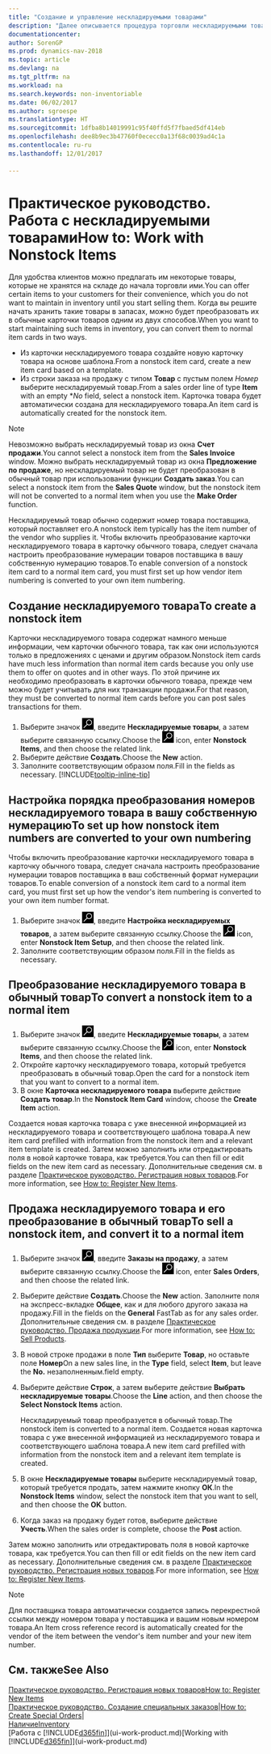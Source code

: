 ```yaml
---
title: "Создание и управление нескладируемыми товарами"
description: "Далее описывается процедура торговли нескладируемыми товарами или товарами, которые не обрабатываются в запасах."
documentationcenter: 
author: SorenGP
ms.prod: dynamics-nav-2018
ms.topic: article
ms.devlang: na
ms.tgt_pltfrm: na
ms.workload: na
ms.search.keywords: non-inventoriable
ms.date: 06/02/2017
ms.author: sgroespe
ms.translationtype: HT
ms.sourcegitcommit: 1dfba8b14019991c95f40ffd5f7fbaed5df414eb
ms.openlocfilehash: dee8b9ec3b47760f0ececc0a13f68c0039ad4c1a
ms.contentlocale: ru-ru
ms.lasthandoff: 12/01/2017

---
```

# <a name="how-to-work-with-nonstock-items"></a><span data-ttu-id="c1a26-103">Практическое руководство. Работа с нескладируемыми товарами</span><span class="sxs-lookup"><span data-stu-id="c1a26-103">How to: Work with Nonstock Items</span></span>
<span data-ttu-id="c1a26-104">Для удобства клиентов можно предлагать им некоторые товары, которые не хранятся на складе до начала торговли ими.</span><span class="sxs-lookup"><span data-stu-id="c1a26-104">You can offer certain items to your customers for their convenience, which you do not want to maintain in inventory until you start selling them.</span></span> <span data-ttu-id="c1a26-105">Когда вы решите начать хранить такие товары в запасах, можно будет преобразовать их в обычные карточки товаров одним из двух способов.</span><span class="sxs-lookup"><span data-stu-id="c1a26-105">When you want to start maintaining such items in inventory, you can convert them to normal item cards in two ways.</span></span>

* <span data-ttu-id="c1a26-106">Из карточки нескладируемого товара создайте новую карточку товара на основе шаблона.</span><span class="sxs-lookup"><span data-stu-id="c1a26-106">From a nonstock item card, create a new item card based on a template.</span></span>
* <span data-ttu-id="c1a26-107">Из строки заказа на продажу с типом **Товар** с пустым полем *Номер* выберите нескладируемый товар.</span><span class="sxs-lookup"><span data-stu-id="c1a26-107">From a sales order line of type **Item** with an empty **No* field, select a nonstock item.</span></span> <span data-ttu-id="c1a26-108">Карточка товара будет автоматически создана для нескладируемого товара.</span><span class="sxs-lookup"><span data-stu-id="c1a26-108">An item card is automatically created for the nonstock item.</span></span>

> [!NOTE]  
>   <span data-ttu-id="c1a26-109">Невозможно выбрать нескладируемый товар из окна **Счет продажи**.</span><span class="sxs-lookup"><span data-stu-id="c1a26-109">You cannot select a nonstock item from the **Sales Invoice** window.</span></span> <span data-ttu-id="c1a26-110">Можно выбрать нескладируемый товар из окна **Предложение по продаже**, но нескладируемый товар не будет преобразован в обычный товар при использовании функции **Создать заказ**.</span><span class="sxs-lookup"><span data-stu-id="c1a26-110">You can select a nonstock item from the **Sales Quote** window, but the nonstock item will not be converted to a normal item when you use the **Make Order** function.</span></span>

<span data-ttu-id="c1a26-111">Нескладируемый товар обычно содержит номер товара поставщика, который поставляет его.</span><span class="sxs-lookup"><span data-stu-id="c1a26-111">A nonstock item typically has the item number of the vendor who supplies it.</span></span> <span data-ttu-id="c1a26-112">Чтобы включить преобразование карточки нескладируемого товара в карточку обычного товара, следует сначала настроить преобразование нумерации товаров поставщика в вашу собственную нумерацию товаров.</span><span class="sxs-lookup"><span data-stu-id="c1a26-112">To enable conversion of a nonstock item card to a normal item card, you must first set up how vendor item numbering is converted to your own item numbering.</span></span>   

## <a name="to-create-a-nonstock-item"></a><span data-ttu-id="c1a26-113">Создание нескладируемого товара</span><span class="sxs-lookup"><span data-stu-id="c1a26-113">To create a nonstock item</span></span>
<span data-ttu-id="c1a26-114">Карточки нескладируемого товара содержат намного меньше информации, чем карточки обычного товара, так как они используются только в предложениях с ценами и другим образом.</span><span class="sxs-lookup"><span data-stu-id="c1a26-114">Nonstock item cards have much less information than normal item cards because you only use them to offer on quotes and in other ways.</span></span> <span data-ttu-id="c1a26-115">По этой причине их необходимо преобразовать в карточки обычного товара, прежде чем можно будет учитывать для них транзакции продажи.</span><span class="sxs-lookup"><span data-stu-id="c1a26-115">For that reason, they must be converted to normal item cards before you can post sales transactions for them.</span></span>

1. <span data-ttu-id="c1a26-116">Выберите значок ![Поиск страницы или отчета](media/ui-search/search_small.png "Значок поиска страницы или отчета"), введите **Нескладируемые товары**, а затем выберите связанную ссылку.</span><span class="sxs-lookup"><span data-stu-id="c1a26-116">Choose the ![Search for Page or Report](media/ui-search/search_small.png "Search for Page or Report icon") icon, enter **Nonstock Items**, and then choose the related link.</span></span>
2. <span data-ttu-id="c1a26-117">Выберите действие **Создать**.</span><span class="sxs-lookup"><span data-stu-id="c1a26-117">Choose the **New** action.</span></span>
3. <span data-ttu-id="c1a26-118">Заполните соответствующим образом поля.</span><span class="sxs-lookup"><span data-stu-id="c1a26-118">Fill in the fields as necessary.</span></span> [!INCLUDE[tooltip-inline-tip](includes/tooltip-inline-tip_md.md)]

## <a name="to-set-up-how-nonstock-item-numbers-are-converted-to-your-own-numbering"></a><span data-ttu-id="c1a26-119">Настройка порядка преобразования номеров нескладируемого товара в вашу собственную нумерацию</span><span class="sxs-lookup"><span data-stu-id="c1a26-119">To set up how nonstock item numbers are converted to your own numbering</span></span>
<span data-ttu-id="c1a26-120">Чтобы включить преобразование карточки нескладируемого товара в карточку обычного товара, следует сначала настроить преобразование нумерации товаров поставщика в ваш собственный формат нумерации товаров.</span><span class="sxs-lookup"><span data-stu-id="c1a26-120">To enable conversion of a nonstock item card to a normal item card, you must first set up how the vendor's item numbering is converted to your own item number format.</span></span>

1. <span data-ttu-id="c1a26-121">Выберите значок ![Поиск страницы или отчета](media/ui-search/search_small.png "Значок поиска страницы или отчета"), введите **Настройка нескладируемых товаров**, а затем выберите связанную ссылку.</span><span class="sxs-lookup"><span data-stu-id="c1a26-121">Choose the ![Search for Page or Report](media/ui-search/search_small.png "Search for Page or Report icon") icon, enter **Nonstock Item Setup**, and then choose the related link.</span></span>
2. <span data-ttu-id="c1a26-122">Заполните соответствующим образом поля.</span><span class="sxs-lookup"><span data-stu-id="c1a26-122">Fill in the fields as necessary.</span></span>

## <a name="to-convert-a-nonstock-item-to-a-normal-item"></a><span data-ttu-id="c1a26-123">Преобразование нескладируемого товара в обычный товар</span><span class="sxs-lookup"><span data-stu-id="c1a26-123">To convert a nonstock item to a normal item</span></span>
1. <span data-ttu-id="c1a26-124">Выберите значок ![Поиск страницы или отчета](media/ui-search/search_small.png "Значок поиска страницы или отчета"), введите **Нескладируемые товары**, а затем выберите связанную ссылку.</span><span class="sxs-lookup"><span data-stu-id="c1a26-124">Choose the ![Search for Page or Report](media/ui-search/search_small.png "Search for Page or Report icon") icon, enter **Nonstock Items**, and then choose the related link.</span></span>
2. <span data-ttu-id="c1a26-125">Откройте карточку нескладируемого товара, который требуется преобразовать в обычный товар.</span><span class="sxs-lookup"><span data-stu-id="c1a26-125">Open the card for a nonstock item that you want to convert to a normal item.</span></span>
3. <span data-ttu-id="c1a26-126">В окне **Карточка нескладируемого товара** выберите действие **Создать товар**.</span><span class="sxs-lookup"><span data-stu-id="c1a26-126">In the **Nonstock Item Card** window, choose the **Create Item** action.</span></span>

<span data-ttu-id="c1a26-127">Создается новая карточка товара с уже внесенной информацией из нескладируемого товара и соответствующего шаблона товара.</span><span class="sxs-lookup"><span data-stu-id="c1a26-127">A new item card prefilled with information from the nonstock item and a relevant item template is created.</span></span> <span data-ttu-id="c1a26-128">Затем можно заполнить или отредактировать поля в новой карточке товара, как требуется.</span><span class="sxs-lookup"><span data-stu-id="c1a26-128">You can then fill or edit fields on the new item card as necessary.</span></span> <span data-ttu-id="c1a26-129">Дополнительные сведения см. в разделе [Практическое руководство. Регистрация новых товаров](inventory-how-register-new-items.md).</span><span class="sxs-lookup"><span data-stu-id="c1a26-129">For more information, see [How to: Register New Items](inventory-how-register-new-items.md).</span></span>

## <a name="to-sell-a-nonstock-item-and-convert-it-to-a-normal-item"></a><span data-ttu-id="c1a26-130">Продажа нескладируемого товара и его преобразование в обычный товар</span><span class="sxs-lookup"><span data-stu-id="c1a26-130">To sell a nonstock item, and convert it to a normal item</span></span>
1. <span data-ttu-id="c1a26-131">Выберите значок ![Поиск страницы или отчета](media/ui-search/search_small.png "Значок поиска страницы или отчета"), введите **Заказы на продажу**, а затем выберите связанную ссылку.</span><span class="sxs-lookup"><span data-stu-id="c1a26-131">Choose the ![Search for Page or Report](media/ui-search/search_small.png "Search for Page or Report icon") icon, enter **Sales Orders**, and then choose the related link.</span></span>
2. <span data-ttu-id="c1a26-132">Выберите действие **Создать**.</span><span class="sxs-lookup"><span data-stu-id="c1a26-132">Choose the **New** action.</span></span> <span data-ttu-id="c1a26-133">Заполните поля на экспресс-вкладке **Общее**, как и для любого другого заказа на продажу.</span><span class="sxs-lookup"><span data-stu-id="c1a26-133">Fill in the fields on the **General** FastTab as for any sales order.</span></span> <span data-ttu-id="c1a26-134">Дополнительные сведения см. в разделе [Практическое руководство. Продажа продукции](sales-how-sell-products.md).</span><span class="sxs-lookup"><span data-stu-id="c1a26-134">For more information, see [How to: Sell Products](sales-how-sell-products.md).</span></span>
3. <span data-ttu-id="c1a26-135">В новой строке продажи в поле **Тип** выберите **Товар**, но оставьте поле **Номер**</span><span class="sxs-lookup"><span data-stu-id="c1a26-135">On a new sales line, in the **Type** field, select **Item**, but leave the **No.**</span></span> <span data-ttu-id="c1a26-136">незаполненным.</span><span class="sxs-lookup"><span data-stu-id="c1a26-136">field empty.</span></span>
4. <span data-ttu-id="c1a26-137">Выберите действие **Строк**, а затем выберите действие **Выбрать нескладируемые товары**.</span><span class="sxs-lookup"><span data-stu-id="c1a26-137">Choose the **Line** action, and then choose the **Select Nonstock Items** action.</span></span>

    <span data-ttu-id="c1a26-138">Нескладируемый товар преобразуется в обычный товар.</span><span class="sxs-lookup"><span data-stu-id="c1a26-138">The nonstock item is converted to a normal item.</span></span> <span data-ttu-id="c1a26-139">Создается новая карточка товара с уже внесенной информацией из нескладируемого товара и соответствующего шаблона товара.</span><span class="sxs-lookup"><span data-stu-id="c1a26-139">A new item card prefilled with information from the nonstock item and a relevant item template is created.</span></span>
5. <span data-ttu-id="c1a26-140">В окне **Нескладируемые товары** выберите нескладируемый товар, который требуется продать, затем нажмите кнопку **ОК**.</span><span class="sxs-lookup"><span data-stu-id="c1a26-140">In the **Nonstock Items** window, select the nonstock item that you want to sell, and then choose the **OK** button.</span></span>
6. <span data-ttu-id="c1a26-141">Когда заказ на продажу будет готов, выберите действие **Учесть**.</span><span class="sxs-lookup"><span data-stu-id="c1a26-141">When the sales order is complete, choose the **Post** action.</span></span>

<span data-ttu-id="c1a26-142">Затем можно заполнить или отредактировать поля в новой карточке товара, как требуется.</span><span class="sxs-lookup"><span data-stu-id="c1a26-142">You can then fill or edit fields on the new item card as necessary.</span></span> <span data-ttu-id="c1a26-143">Дополнительные сведения см. в разделе [Практическое руководство. Регистрация новых товаров](inventory-how-register-new-items.md).</span><span class="sxs-lookup"><span data-stu-id="c1a26-143">For more information, see [How to: Register New Items](inventory-how-register-new-items.md).</span></span>

> [!NOTE]  
>   <span data-ttu-id="c1a26-144">Для поставщика товара автоматически создается запись перекрестной ссылки между номером товара у поставщика и вашим новым номером товара.</span><span class="sxs-lookup"><span data-stu-id="c1a26-144">An Item cross reference record is automatically created for the vendor of the item between the vendor's item number and your new item number.</span></span>

## <a name="see-also"></a><span data-ttu-id="c1a26-145">См. также</span><span class="sxs-lookup"><span data-stu-id="c1a26-145">See Also</span></span>
[<span data-ttu-id="c1a26-146">Практическое руководство. Регистрация новых товаров</span><span class="sxs-lookup"><span data-stu-id="c1a26-146">How to: Register New Items</span></span>](inventory-how-register-new-items.md)  
<span data-ttu-id="c1a26-147">[Практическое руководство. Создание специальных заказов](sales-how-to-create-special-orders.md)|</span><span class="sxs-lookup"><span data-stu-id="c1a26-147">[How to: Create Special Orders](sales-how-to-create-special-orders.md)|</span></span>  
[<span data-ttu-id="c1a26-148">Наличие</span><span class="sxs-lookup"><span data-stu-id="c1a26-148">Inventory</span></span>](inventory-manage-inventory.md)  
<span data-ttu-id="c1a26-149">[Работа с [!INCLUDE[d365fin](includes/d365fin_md.md)]](ui-work-product.md)</span><span class="sxs-lookup"><span data-stu-id="c1a26-149">[Working with [!INCLUDE[d365fin](includes/d365fin_md.md)]](ui-work-product.md)</span></span>

